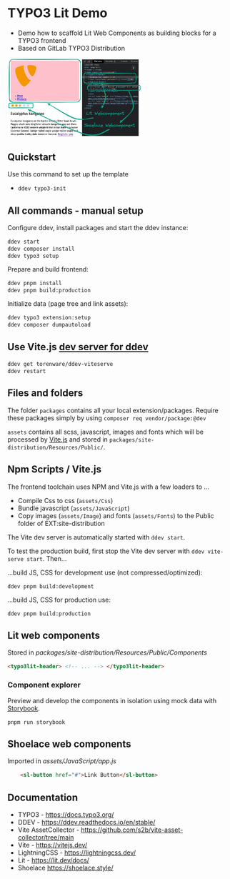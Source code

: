 # TYPO3 Lit Demo

- Demo how to scaffold Lit Web Components as building blocks for a TYPO3 frontend
- Based on GitLab TYPO3 Distribution

<img src="screenshot.png" alt="Browser screenshot of website. Two parts are highlighted, a lit webcomponent and a showlace component." width="300"/>

## Quickstart

Use this command to set up the template

 * `ddev typo3-init`

## All commands - manual setup

Configure ddev, install packages and start the ddev instance:

```
ddev start
ddev composer install
ddev typo3 setup
```

Prepare and build frontend:

```
ddev pnpm install
ddev pnpm build:production
```

Initialize data (page tree and link assets):

```
ddev typo3 extension:setup
ddev composer dumpautoload
```

## Use Vite.js [dev server for ddev](https://github.com/torenware/ddev-viteserve#getting-started)

```
ddev get torenware/ddev-viteserve
ddev restart
```

## Files and folders

The folder `packages` contains all your local extension/packages.
Require these packages simply by using `composer req vendor/package:@dev`

`assets` contains all scss, javascript, images and fonts which will be processed
by [Vite.js](https://vitejs.dev/) and stored in `packages/site-distribution/Resources/Public/`.

## Npm Scripts / Vite.js

The frontend toolchain uses NPM and Vite.js with a few loaders to ...
  * Compile Css to css (`assets/Css`)
  * Bundle javascript (`assets/JavaScript`)
  * Copy images (`assets/Image`) and fonts (`assets/Fonts`) to the Public folder of EXT:site-distribution

The Vite dev server is automatically started with `ddev start`.

To test the production build, first stop the Vite dev server with `ddev vite-serve start`. Then...

...build JS, CSS for development use (not compressed/optimized):
```
ddev pnpm build:development
```

...build JS, CSS for production use:
```
ddev pnpm build:production
```

## Lit web components

Stored in *packages/site-distribution/Resources/Public/Components*

```html
<typo3lit-header> <!-- ... --> </typo3lit-header>
```

### Component explorer

Preview and develop the components in isolation using mock data with [Storybook](https://storybook.js.org/docs/web-components/).

```
pnpm run storybook
```


## Shoelace web components

Imported in *assets/JavaScript/app.js*

```html
    <sl-button href="#">Link Button</sl-button>
```



## Documentation

  * TYPO3 - https://docs.typo3.org/
  * DDEV - https://ddev.readthedocs.io/en/stable/
  * Vite AssetCollector - https://github.com/s2b/vite-asset-collector/tree/main
  * Vite - https://vitejs.dev/
  * LightningCSS - https://lightningcss.dev/
  * Lit - https://lit.dev/docs/
  * Shoelace https://shoelace.style/

